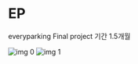 # EP
everyparking
Final project 기간 1.5개월

![img 0](https://user-images.githubusercontent.com/93980966/163712742-671b40c5-044e-416f-99dc-afb3bbcda855.png)
![img 1](https://user-images.githubusercontent.com/93980966/163712746-b773c773-535d-42ca-bb8a-734a9a4b45d1.png)
